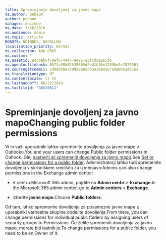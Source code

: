 ```yaml
---
title: Spreminjanje dovoljenj za javno mapo
ms.author: pebaum
author: pebaum
manager: mnirkhe
ms.date: 3/26/2018
ms.audience: Admin
ms.topic: article
ROBOTS: NOINDEX, NOFOLLOW
localization_priority: Normal
ms.collection: Adm_O365
ms.custom: ''
ms.assetid: edcbab6f-09f6-44d7-9426-a2fcdda265db
ms.openlocfilehash: 0573a98b82539865d9ed1b16e12896e2e7879961
ms.sourcegitcommit: 1d98db8acb9959aba3b5e308a567ade6b62da56c
ms.translationtype: MT
ms.contentlocale: sl-SI
ms.lasthandoff: 08/22/2019
ms.locfileid: "36520611"
---
```

# <a name="changing-public-folder-permissions"></a><span data-ttu-id="6bbdd-102">Spreminjanje dovoljenj za javno mapo</span><span class="sxs-lookup"><span data-stu-id="6bbdd-102">Changing public folder permissions</span></span>

<span data-ttu-id="6bbdd-103">Vi in vaši uporabniki lahko spremenite dovoljenja za javne mape v Outlooku.</span><span class="sxs-lookup"><span data-stu-id="6bbdd-103">You and your users can change Public folder permissions in Outlook.</span></span> <span data-ttu-id="6bbdd-104">Glej [nastaviti ali spremeniti dovoljenja za javno mapo](https://support.office.com/article/set-or-change-permissions-for-a-public-folder-b2e0440c-7873-48ec-9ff2-b1a20b723005).</span><span class="sxs-lookup"><span data-stu-id="6bbdd-104">See [Set or change permissions for a public folder](https://support.office.com/article/set-or-change-permissions-for-a-public-folder-b2e0440c-7873-48ec-9ff2-b1a20b723005).</span></span> <span data-ttu-id="6bbdd-105">Administratorji lahko tudi spremenite dovoljenja v skrbniškem središču za izmenjavo:</span><span class="sxs-lookup"><span data-stu-id="6bbdd-105">Admins can also change permissions in the Exchange admin center:</span></span>
  
- <span data-ttu-id="6bbdd-106">V centru Microsoft 365 admin, pojdite na **Admin centri** \> **Exchange**.</span><span class="sxs-lookup"><span data-stu-id="6bbdd-106">In the Microsoft 365 admin center, go to **Admin centers** \> **Exchange**.</span></span>
    
- <span data-ttu-id="6bbdd-107">Izberite **javne mape**.</span><span class="sxs-lookup"><span data-stu-id="6bbdd-107">Choose **Public folders**.</span></span>
    
<span data-ttu-id="6bbdd-108">Od tam, lahko spremenite dovoljenja za posamezne javne mape z uporabniki varnostne skupine dodelite dovoljenja.</span><span class="sxs-lookup"><span data-stu-id="6bbdd-108">From there, you can change permissions for individual public folders by assigning users of security groups to Permissions.</span></span> <span data-ttu-id="6bbdd-109">Če želite spremeniti dovoljenja za javno mapo, morate biti lastnik je.</span><span class="sxs-lookup"><span data-stu-id="6bbdd-109">To change permissions for a public folder, you need to be an Owner of it.</span></span>
  

